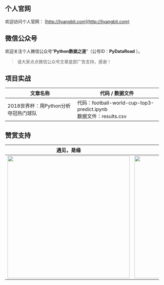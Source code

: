 ## 个人官网

欢迎访问个人官网： [http://liyangbit.com](http://liyangbit.com)

## 微信公众号

欢迎关注个人微信公众号“**Python数据之道**”（公号ID：**PyDataRoad** ）。

>请大家点点微信公众号文章底部广告支持，感谢！

## 项目实战


|文章名称|代码 / 数据文件|
|-------|---------|
|2018世界杯：用Python分析夺冠热门球队|代码：football-world-cup-top3-predict.ipynb  <br> 数据文件：results.csv|


## 赞赏支持

| <center>遇见，是缘</center> | <center>欢迎关注</center> |
| ---------------------------------------- | ---------------------------------------- |
| <img src="../../02photo/qr-geizan.png" width="400"/> | <img src="../../02photo/foot.jpg" width="400"/> |
